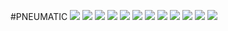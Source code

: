 #PNEUMATIC
![](./IMAGES01/c01.jpg)
![](./IMAGES01/c02.jpg)
![](./IMAGES01/c03.jpg)
![](./IMAGES01/c04.jpg)
![](./IMAGES01/c05.jpg)
![](./IMAGES01/c06.jpg)
![](./IMAGES01/c09.jpg)
![](./IMAGES01/c10.jpg)
![](./IMAGES01/c11.jpg)
![](./IMAGES01/c12.jpg)
![](./IMAGES01/c13.jpg)
![](./IMAGES01/c14.jpg)
